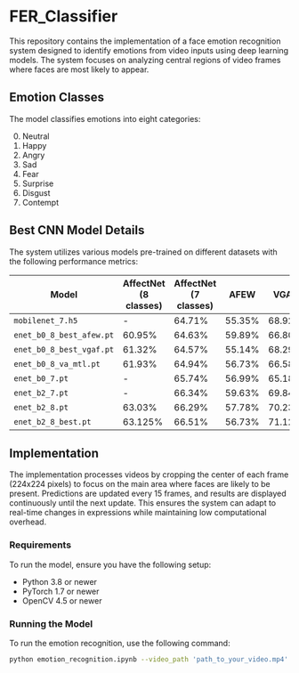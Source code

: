 # FER_Classifier



This repository contains the implementation of a face emotion recognition system designed to identify emotions from video inputs using deep learning models. The system focuses on analyzing central regions of video frames where faces are most likely to appear.

## Emotion Classes

The model classifies emotions into eight categories:

0. Neutral
1. Happy
2. Angry
3. Sad
4. Fear
5. Surprise
6. Disgust
7. Contempt

## Best CNN Model Details

The system utilizes various models pre-trained on different datasets with the following performance metrics:

| Model                  | AffectNet (8 classes) | AffectNet (7 classes) | AFEW  | VGAF  | LSD   | MTL   | Inference Time (ms) | Model Size (MB) |
|------------------------|-----------------------|-----------------------|-------|-------|-------|-------|---------------------|-----------------|
| `mobilenet_7.h5`       | -                     | 64.71%                | 55.35%| 68.92%| -     | 1.099 | 16 ± 5              | 14              |
| `enet_b0_8_best_afew.pt`| 60.95%               | 64.63%                | 59.89%| 66.80%| 59.32%| 1.110 | 59 ± 26             | 16              |
| `enet_b0_8_best_vgaf.pt`| 61.32%               | 64.57%                | 55.14%| 68.29%| 59.72%| 1.123 | 59 ± 26             | 16              |
| `enet_b0_8_va_mtl.pt`  | 61.93%                | 64.94%                | 56.73%| 66.58%| 60.94%| 1.276 | 60 ± 32             | 16              |
| `enet_b0_7.pt`         | -                     | 65.74%                | 56.99%| 65.18%| -     | 1.111 | 59 ± 26             | 16              |
| `enet_b2_7.pt`         | -                     | 66.34%                | 59.63%| 69.84%| -     | 1.134 | 191 ± 18            | 30              |
| `enet_b2_8.pt`         | 63.03%                | 66.29%                | 57.78%| 70.23%| 52.06%| 1.147 | 191 ± 18            | 30              |
| `enet_b2_8_best.pt`    | 63.125%               | 66.51%                | 56.73%| 71.12%| -     | -     | 191 ± 18            | 30              |

## Implementation

The implementation processes videos by cropping the center of each frame (224x224 pixels) to focus on the main area where faces are likely to be present. Predictions are updated every 15 frames, and results are displayed continuously until the next update. This ensures the system can adapt to real-time changes in expressions while maintaining low computational overhead.

### Requirements

To run the model, ensure you have the following setup:

- Python 3.8 or newer
- PyTorch 1.7 or newer
- OpenCV 4.5 or newer

### Running the Model

To run the emotion recognition, use the following command:

```bash
python emotion_recognition.ipynb --video_path 'path_to_your_video.mp4'

